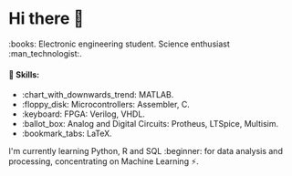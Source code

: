 <h1> Hi there 👋 </h1>

<p> :books: Electronic engineering student. Science enthusiast :man_technologist:.</p>

<h4>🧠 Skills:</h4>
<ul>
  <li>:chart_with_downwards_trend: MATLAB.</li>
    <li>:floppy_disk: Microcontrollers: Assembler, C.</li>
       <li> :keyboard: FPGA: Verilog, VHDL. </li>
          <li>   :ballot_box: Analog and Digital Circuits: Protheus, LTSpice, Multisim. </li>
          <li>:bookmark_tabs: LaTeX. </li>
 
</ul>

<p> I'm currently learning Python, R and SQL :beginner: for data analysis and processing, concentrating on Machine Learning ⚡. </p>

<!--
**leonardovazquez/leonardovazquez** is a ✨ _special_ ✨ repository because its `README.md` (this file) appears on your GitHub profile.

Here are some ideas to get you started:

- 🔭 I’m currently working on ...
- 🌱 I’m currently learning ...
- 👯 I’m looking to collaborate on ...
- 🤔 I’m looking for help with ...
- 💬 Ask me about ...
- 📫 How to reach me: ...
- 😄 Pronouns: ...
- ⚡ Fun fact: ...
-->
